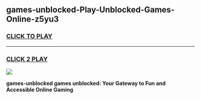 
## games-unblocked-Play-Unblocked-Games-Online-z5yu3
<h3>
<a href="https://premium76.site?title=games-unblocked&ref=24A">CLICK TO PLAY</a></h3>
<hr>

<h3>
<a href="https://premium76.site?title=games-unblocked&ref=24A">CLICK 2 PLAY</a>
  
</h3>

<a href="https://premium76.site?title=games-unblocked&ref=24A"><img src="https://clearcache.store/games.png"></a>


**games-unblocked games unblocked: Your Gateway to Fun and Accessible Online Gaming**
